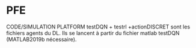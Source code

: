 # PFE
CODE/SIMULATION PLATFORM
testDQN + testrl +actionDISCRET sont les fichiers agents du DL. Ils se lancent à partir du fichier matlab testDQN (MATLAB2019b nécessaire).
